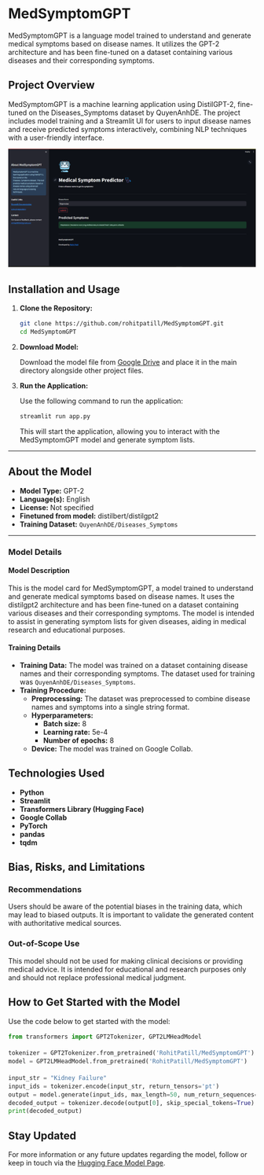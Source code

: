 # MedSymptomGPT

MedSymptomGPT is a language model trained to understand and generate medical symptoms based on disease names. It utilizes the GPT-2 architecture and has been fine-tuned on a dataset containing various diseases and their corresponding symptoms.

## Project Overview

MedSymptomGPT is a machine learning application using DistilGPT-2, fine-tuned on the Diseases_Symptoms dataset by QuyenAnhDE. The project includes model training and a Streamlit UI for users to input disease names and receive predicted symptoms interactively, combining NLP techniques with a user-friendly interface.

![MedSymptomGPT UI](MedSymptomGPT.png)

## Installation and Usage

1. **Clone the Repository:**

    ```bash
    git clone https://github.com/rohitpatill/MedSymptomGPT.git
    cd MedSymptomGPT
    ```

2. **Download Model:**

    Download the model file from [Google Drive](https://drive.google.com/file/d/1Nrs3UL6lhLlbRYKxXPIinIh-2BOCyaY4/view?usp=drive_link) and place it in the main directory alongside other project files.

3. **Run the Application:**

    Use the following command to run the application:

    ```bash
    streamlit run app.py
    ```

    This will start the application, allowing you to interact with the MedSymptomGPT model and generate symptom lists.

---

## About the Model

- **Model Type:** GPT-2
- **Language(s):** English
- **License:** Not specified
- **Finetuned from model:** distilbert/distilgpt2
- **Training Dataset:** `QuyenAnhDE/Diseases_Symptoms`

---
### Model Details

#### Model Description

This is the model card for MedSymptomGPT, a model trained to understand and generate medical symptoms based on disease names. It uses the distilgpt2 architecture and has been fine-tuned on a dataset containing various diseases and their corresponding symptoms. The model is intended to assist in generating symptom lists for given diseases, aiding in medical research and educational purposes.

#### Training Details

- **Training Data:** The model was trained on a dataset containing disease names and their corresponding symptoms. The dataset used for training was `QuyenAnhDE/Diseases_Symptoms`.
- **Training Procedure:**
  - **Preprocessing:** The dataset was preprocessed to combine disease names and symptoms into a single string format.
  - **Hyperparameters:**
    - **Batch size:** 8
    - **Learning rate:** 5e-4
    - **Number of epochs:** 8
  - **Device:** The model was trained on Google Collab.

## Technologies Used

- **Python**
- **Streamlit**
- **Transformers Library (Hugging Face)**
- **Google Collab**
- **PyTorch**
- **pandas**
- **tqdm**

## Bias, Risks, and Limitations

### Recommendations

Users should be aware of the potential biases in the training data, which may lead to biased outputs. It is important to validate the generated content with authoritative medical sources.

### Out-of-Scope Use

This model should not be used for making clinical decisions or providing medical advice. It is intended for educational and research purposes only and should not replace professional medical judgment.

## How to Get Started with the Model

Use the code below to get started with the model:

```python
from transformers import GPT2Tokenizer, GPT2LMHeadModel

tokenizer = GPT2Tokenizer.from_pretrained('RohitPatill/MedSymptomGPT')
model = GPT2LMHeadModel.from_pretrained('RohitPatill/MedSymptomGPT')

input_str = "Kidney Failure"
input_ids = tokenizer.encode(input_str, return_tensors='pt')
output = model.generate(input_ids, max_length=50, num_return_sequences=1)
decoded_output = tokenizer.decode(output[0], skip_special_tokens=True)
print(decoded_output)
```

## Stay Updated

For more information or any future updates regarding the model, follow or keep in touch via the [Hugging Face Model Page](https://huggingface.co/RohitPatill/MedSymptomGPT).


